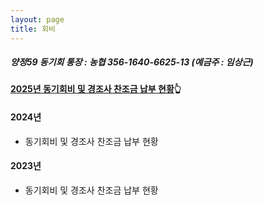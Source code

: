```yaml
---
layout: page
title: 회비
---
```

##### 양정59 동기회 통장 : 농협 356-1640-6625-13 (예금주 : 임상근) 

#### [2025년 동기회비 및 경조사 찬조금 납부 현황](https://docs.google.com/spreadsheets/d/1HMI_L2i80J2AddXUYgCgSL_xtLxiVofLWATfxNN3tZM/edit?usp=sharing)👆
#### 2024년

- 동기회비 및 경조사 찬조금 납부 현황

#### 2023년

- 동기회비 및 경조사 찬조금 납부 현황

  
